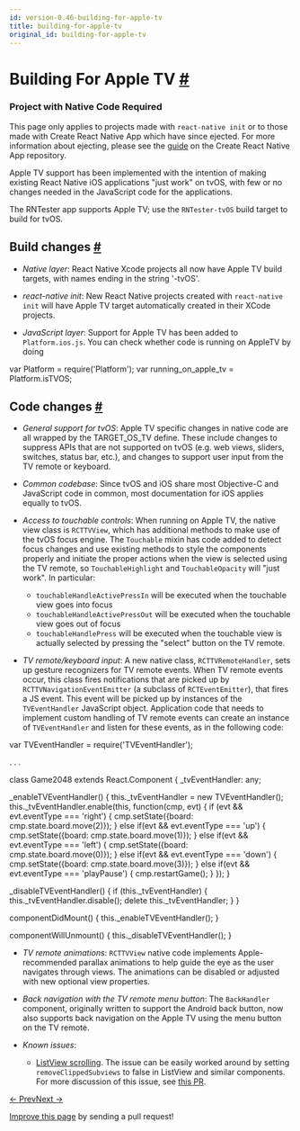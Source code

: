```yaml
---
id: version-0.46-building-for-apple-tv
title: building-for-apple-tv
original_id: building-for-apple-tv
---
```

<a id="content"></a><h1><a class="anchor" name="building-for-apple-tv"></a>Building For Apple TV <a class="hash-link" href="docs/building-for-apple-tv.html#building-for-apple-tv">#</a></h1><div class="banner-crna-ejected"><h3>Project with Native Code Required</h3><p>This page only applies to projects made with <code>react-native init</code> or to those made with Create React Native App which have since ejected. For more information about ejecting, please see the <a href="https://github.com/react-community/create-react-native-app/blob/master/EJECTING.md" target="_blank">guide</a> on the Create React Native App repository.</p></div><div><p>Apple TV support has been implemented with the intention of making existing React Native iOS applications "just work" on tvOS, with few or no changes needed in the JavaScript code for the applications.</p><p>The RNTester app supports Apple TV; use the <code>RNTester-tvOS</code> build target to build for tvOS.</p><h2><a class="anchor" name="build-changes"></a>Build changes <a class="hash-link" href="docs/building-for-apple-tv.html#build-changes">#</a></h2><ul><li><p><em>Native layer</em>: React Native Xcode projects all now have Apple TV build targets, with names ending in the string '-tvOS'.</p></li><li><p><em>react-native init</em>: New React Native projects created with <code>react-native init</code> will have Apple TV target automatically created in their XCode projects.</p></li><li><p><em>JavaScript layer</em>: Support for Apple TV has been added to <code>Platform.ios.js</code>.  You can check whether code is running on AppleTV by doing</p></li></ul><div class="prism language-js"><span class="token keyword">var</span> Platform <span class="token operator">=</span> <span class="token function">require</span><span class="token punctuation">(</span><span class="token string">'Platform'</span><span class="token punctuation">)</span><span class="token punctuation">;</span>
<span class="token keyword">var</span> running_on_apple_tv <span class="token operator">=</span> Platform<span class="token punctuation">.</span>isTVOS<span class="token punctuation">;</span></div><h2><a class="anchor" name="code-changes"></a>Code changes <a class="hash-link" href="docs/building-for-apple-tv.html#code-changes">#</a></h2><ul><li><p><em>General support for tvOS</em>: Apple TV specific changes in native code are all wrapped by the TARGET_OS_TV define.  These include changes to suppress APIs that are not supported on tvOS (e.g. web views, sliders, switches, status bar, etc.), and changes to support user input from the TV remote or keyboard.</p></li><li><p><em>Common codebase</em>:  Since tvOS and iOS share most Objective-C and JavaScript code in common, most documentation for iOS applies equally to tvOS.</p></li><li><p><em>Access to touchable controls</em>: When running on Apple TV, the native view class is <code>RCTTVView</code>, which has additional methods to make use of the tvOS focus engine.  The <code>Touchable</code> mixin has code added to detect focus changes and use existing methods to style the components properly and initiate the proper actions when the view is selected using the TV remote, so <code>TouchableHighlight</code> and <code>TouchableOpacity</code> will "just work".  In particular:</p><ul><li><code>touchableHandleActivePressIn</code> will be executed when the touchable view goes into focus</li><li><code>touchableHandleActivePressOut</code> will be executed when the touchable view goes out of focus</li><li><code>touchableHandlePress</code> will be executed when the touchable view is actually selected by pressing the "select" button on the TV remote.</li></ul></li><li><p><em>TV remote/keyboard input</em>: A new native class, <code>RCTTVRemoteHandler</code>, sets up gesture recognizers for TV remote events.  When TV remote events occur, this class fires notifications that are picked up by <code>RCTTVNavigationEventEmitter</code> (a subclass of <code>RCTEventEmitter</code>), that fires a JS event.  This event will be picked up by instances of the <code>TVEventHandler</code> JavaScript object.  Application code that needs to implement custom handling of TV remote events can create an instance of <code>TVEventHandler</code> and listen for these events, as in the following code:</p></li></ul><div class="prism language-js"><span class="token keyword">var</span> TVEventHandler <span class="token operator">=</span> <span class="token function">require</span><span class="token punctuation">(</span><span class="token string">'TVEventHandler'</span><span class="token punctuation">)</span><span class="token punctuation">;</span>

<span class="token punctuation">.</span>
<span class="token punctuation">.</span>
<span class="token punctuation">.</span>

<span class="token keyword">class</span> <span class="token class-name">Game2048</span> <span class="token keyword">extends</span> <span class="token class-name">React<span class="token punctuation">.</span>Component</span> <span class="token punctuation">{</span>
  _tvEventHandler<span class="token punctuation">:</span> any<span class="token punctuation">;</span>

  <span class="token function">_enableTVEventHandler</span><span class="token punctuation">(</span><span class="token punctuation">)</span> <span class="token punctuation">{</span>
    <span class="token keyword">this</span><span class="token punctuation">.</span>_tvEventHandler <span class="token operator">=</span> <span class="token keyword">new</span> <span class="token class-name">TVEventHandler</span><span class="token punctuation">(</span><span class="token punctuation">)</span><span class="token punctuation">;</span>
    <span class="token keyword">this</span><span class="token punctuation">.</span>_tvEventHandler<span class="token punctuation">.</span><span class="token function">enable</span><span class="token punctuation">(</span><span class="token keyword">this</span><span class="token punctuation">,</span> <span class="token keyword">function</span><span class="token punctuation">(</span>cmp<span class="token punctuation">,</span> evt<span class="token punctuation">)</span> <span class="token punctuation">{</span>
      <span class="token keyword">if</span> <span class="token punctuation">(</span>evt <span class="token operator">&amp;&amp;</span> evt<span class="token punctuation">.</span>eventType <span class="token operator">===</span> <span class="token string">'right'</span><span class="token punctuation">)</span> <span class="token punctuation">{</span>
        cmp<span class="token punctuation">.</span><span class="token function">setState</span><span class="token punctuation">(</span><span class="token punctuation">{</span>board<span class="token punctuation">:</span> cmp<span class="token punctuation">.</span>state<span class="token punctuation">.</span>board<span class="token punctuation">.</span><span class="token function">move</span><span class="token punctuation">(</span><span class="token number">2</span><span class="token punctuation">)</span><span class="token punctuation">}</span><span class="token punctuation">)</span><span class="token punctuation">;</span>
      <span class="token punctuation">}</span> <span class="token keyword">else</span> <span class="token keyword">if</span><span class="token punctuation">(</span>evt <span class="token operator">&amp;&amp;</span> evt<span class="token punctuation">.</span>eventType <span class="token operator">===</span> <span class="token string">'up'</span><span class="token punctuation">)</span> <span class="token punctuation">{</span>
        cmp<span class="token punctuation">.</span><span class="token function">setState</span><span class="token punctuation">(</span><span class="token punctuation">{</span>board<span class="token punctuation">:</span> cmp<span class="token punctuation">.</span>state<span class="token punctuation">.</span>board<span class="token punctuation">.</span><span class="token function">move</span><span class="token punctuation">(</span><span class="token number">1</span><span class="token punctuation">)</span><span class="token punctuation">}</span><span class="token punctuation">)</span><span class="token punctuation">;</span>
      <span class="token punctuation">}</span> <span class="token keyword">else</span> <span class="token keyword">if</span><span class="token punctuation">(</span>evt <span class="token operator">&amp;&amp;</span> evt<span class="token punctuation">.</span>eventType <span class="token operator">===</span> <span class="token string">'left'</span><span class="token punctuation">)</span> <span class="token punctuation">{</span>
        cmp<span class="token punctuation">.</span><span class="token function">setState</span><span class="token punctuation">(</span><span class="token punctuation">{</span>board<span class="token punctuation">:</span> cmp<span class="token punctuation">.</span>state<span class="token punctuation">.</span>board<span class="token punctuation">.</span><span class="token function">move</span><span class="token punctuation">(</span><span class="token number">0</span><span class="token punctuation">)</span><span class="token punctuation">}</span><span class="token punctuation">)</span><span class="token punctuation">;</span>
      <span class="token punctuation">}</span> <span class="token keyword">else</span> <span class="token keyword">if</span><span class="token punctuation">(</span>evt <span class="token operator">&amp;&amp;</span> evt<span class="token punctuation">.</span>eventType <span class="token operator">===</span> <span class="token string">'down'</span><span class="token punctuation">)</span> <span class="token punctuation">{</span>
        cmp<span class="token punctuation">.</span><span class="token function">setState</span><span class="token punctuation">(</span><span class="token punctuation">{</span>board<span class="token punctuation">:</span> cmp<span class="token punctuation">.</span>state<span class="token punctuation">.</span>board<span class="token punctuation">.</span><span class="token function">move</span><span class="token punctuation">(</span><span class="token number">3</span><span class="token punctuation">)</span><span class="token punctuation">}</span><span class="token punctuation">)</span><span class="token punctuation">;</span>
      <span class="token punctuation">}</span> <span class="token keyword">else</span> <span class="token keyword">if</span><span class="token punctuation">(</span>evt <span class="token operator">&amp;&amp;</span> evt<span class="token punctuation">.</span>eventType <span class="token operator">===</span> <span class="token string">'playPause'</span><span class="token punctuation">)</span> <span class="token punctuation">{</span>
        cmp<span class="token punctuation">.</span><span class="token function">restartGame</span><span class="token punctuation">(</span><span class="token punctuation">)</span><span class="token punctuation">;</span>
      <span class="token punctuation">}</span>
    <span class="token punctuation">}</span><span class="token punctuation">)</span><span class="token punctuation">;</span>
  <span class="token punctuation">}</span>

  <span class="token function">_disableTVEventHandler</span><span class="token punctuation">(</span><span class="token punctuation">)</span> <span class="token punctuation">{</span>
    <span class="token keyword">if</span> <span class="token punctuation">(</span><span class="token keyword">this</span><span class="token punctuation">.</span>_tvEventHandler<span class="token punctuation">)</span> <span class="token punctuation">{</span>
      <span class="token keyword">this</span><span class="token punctuation">.</span>_tvEventHandler<span class="token punctuation">.</span><span class="token function">disable</span><span class="token punctuation">(</span><span class="token punctuation">)</span><span class="token punctuation">;</span>
      <span class="token keyword">delete</span> <span class="token keyword">this</span><span class="token punctuation">.</span>_tvEventHandler<span class="token punctuation">;</span>
    <span class="token punctuation">}</span>
  <span class="token punctuation">}</span>

  <span class="token function">componentDidMount</span><span class="token punctuation">(</span><span class="token punctuation">)</span> <span class="token punctuation">{</span>
    <span class="token keyword">this</span><span class="token punctuation">.</span><span class="token function">_enableTVEventHandler</span><span class="token punctuation">(</span><span class="token punctuation">)</span><span class="token punctuation">;</span>
  <span class="token punctuation">}</span>

  <span class="token function">componentWillUnmount</span><span class="token punctuation">(</span><span class="token punctuation">)</span> <span class="token punctuation">{</span>
    <span class="token keyword">this</span><span class="token punctuation">.</span><span class="token function">_disableTVEventHandler</span><span class="token punctuation">(</span><span class="token punctuation">)</span><span class="token punctuation">;</span>
  <span class="token punctuation">}</span></div><ul><li><p><em>TV remote animations</em>: <code>RCTTVView</code> native code implements Apple-recommended parallax animations to help guide the eye as the user navigates through views.  The animations can be disabled or adjusted with new optional view properties.</p></li><li><p><em>Back navigation with the TV remote menu button</em>: The <code>BackHandler</code> component, originally written to support the Android back button, now also supports back navigation on the Apple TV using the menu button on the TV remote.</p></li><li><p><em>Known issues</em>:</p><ul><li><a href="https://github.com/facebook/react-native/issues/12793" target="_blank">ListView scrolling</a>.  The issue can be easily worked around by setting <code>removeClippedSubviews</code> to false in ListView and similar components.  For more discussion of this issue, see <a href="https://github.com/facebook/react-native/pull/12944" target="_blank">this PR</a>.</li></ul></li></ul></div><div class="docs-prevnext"><a class="docs-prev" href="docs/communication-ios.html#content">← Prev</a><a class="docs-next" href="docs/native-modules-android.html#content">Next →</a></div><p class="edit-page-block"><a target="_blank" href="https://github.com/facebook/react-native/blob/master/docs/BuildingForAppleTV.md">Improve this page</a> by sending a pull request!</p>